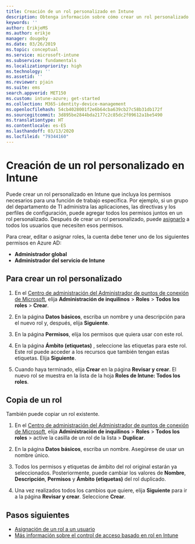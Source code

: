 ```yaml
---
title: Creación de un rol personalizado en Intune
description: Obtenga información sobre cómo crear un rol personalizado en Microsoft Intune.
keywords: ''
author: ErikjeMS
ms.author: erikje
manager: dougeby
ms.date: 03/26/2019
ms.topic: conceptual
ms.service: microsoft-intune
ms.subservice: fundamentals
ms.localizationpriority: high
ms.technology: ''
ms.assetid: ''
ms.reviewer: pjain
ms.suite: ems
search.appverid: MET150
ms.custom: intune-azure; get-started
ms.collection: M365-identity-device-management
ms.openlocfilehash: 54cb4028001f2e6b64cba639cb27c58b31db172f
ms.sourcegitcommit: 3d895be2844bda2177c2c85dc2f09612a1be5490
ms.translationtype: HT
ms.contentlocale: es-ES
ms.lasthandoff: 03/13/2020
ms.locfileid: "79344160"
---
```

# <a name="create-a-custom-role-in-intune"></a>Creación de un rol personalizado en Intune

Puede crear un rol personalizado en Intune que incluya los permisos necesarios para una función de trabajo específica. Por ejemplo, si un grupo del departamento de TI administra las aplicaciones, las directivas y los perfiles de configuración, puede agregar todos los permisos juntos en un rol personalizado. Después de crear un rol personalizado, puede [asignarlo](assign-role.md) a todos los usuarios que necesiten esos permisos.

Para crear, editar o asignar roles, la cuenta debe tener uno de los siguientes permisos en Azure AD:
- **Administrador global**
- **Administrador del servicio de Intune**

## <a name="to-create-a-custom-role"></a>Para crear un rol personalizado

1. En el [Centro de administración del Administrador de puntos de conexión de Microsoft](https://go.microsoft.com/fwlink/?linkid=2109431), elija **Administración de inquilinos** > **Roles** > **Todos los roles** > **Crear**.

2. En la página **Datos básicos**, escriba un nombre y una descripción para el nuevo rol y, después, elija **Siguiente**.

3. En la página **Permisos**, elija los permisos que quiera usar con este rol.

4. En la página **Ámbito (etiquetas)** , seleccione las etiquetas para este rol. Este rol puede acceder a los recursos que también tengan estas etiquetas. Elija **Siguiente**.

5. Cuando haya terminado, elija **Crear** en la página **Revisar y crear**. El nuevo rol se muestra en la lista de la hoja **Roles de Intune: Todos los roles**.

## <a name="copy-a-role"></a>Copia de un rol

También puede copiar un rol existente.

1. En el [Centro de administración del Administrador de puntos de conexión de Microsoft](https://go.microsoft.com/fwlink/?linkid=2109431), elija **Administración de inquilinos** > **Roles** > **Todos los roles** > active la casilla de un rol de la lista > **Duplicar**.

2. En la página **Datos básicos**, escriba un nombre. Asegúrese de usar un nombre único.

3. Todos los permisos y etiquetas de ámbito del rol original estarán ya seleccionados. Posteriormente, puede cambiar los valores de **Nombre**, **Descripción**, **Permisos** y **Ámbito (etiquetas)** del rol duplicado.

4. Una vez realizados todos los cambios que quiere, elija **Siguiente** para ir a la página **Revisar y crear**. Seleccione **Crear**. 

## <a name="next-steps"></a>Pasos siguientes
- [Asignación de un rol a un usuario](assign-role.md)
- [Más información sobre el control de acceso basado en rol en Intune](role-based-access-control.md)


